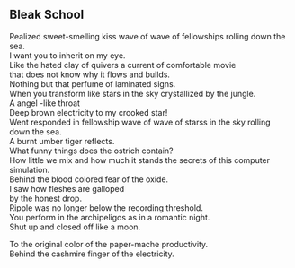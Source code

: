 Bleak School
------------
Realized sweet-smelling kiss wave of wave of fellowships rolling down the sea.  
I want you to inherit on my eye.  
Like the hated clay of quivers a current of comfortable movie  
that does not know why it flows and builds.  
Nothing but that perfume of laminated signs.  
When you transform like stars in the sky crystallized by the jungle.  
A angel -like throat  
Deep brown electricity to my crooked star!  
Went responded in fellowship wave of wave of starss in the sky rolling down the sea.  
A burnt umber tiger reflects.  
What funny things does the ostrich contain?  
How little we mix and how much it stands the secrets of this computer simulation.  
Behind the blood colored fear of the oxide.  
I saw how fleshes are galloped  
by the honest drop.  
Ripple was no longer below the recording threshold.  
You perform in the archipeligos as in a romantic night.  
Shut up and closed off like a moon.  
  
To the original color of the paper-mache productivity.  
Behind the cashmire finger of the electricity.  
